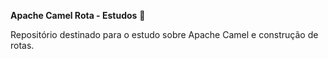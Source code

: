 <strong> Apache Camel Rota - Estudos</strong> 🐪

Repositório destinado para o estudo sobre Apache Camel e construção de rotas.
